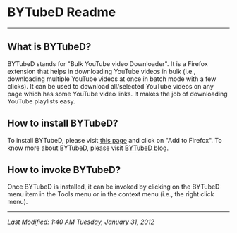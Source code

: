 # BYTubeD Readme

-----------------------------------------------------

##  What is BYTubeD?

BYTubeD stands for "Bulk YouTube video Downloader". It is a Firefox extension that helps
in downloading YouTube videos in bulk (i.e., downloading multiple YouTube videos at once
in batch mode with a few clicks). It can be used to download all/selected YouTube videos
on any page which has some YouTube video links.  It makes the job of downloading YouTube
playlists easy.

##  How to install BYTubeD?

To install BYTubeD, please visit [this page](https://addons.mozilla.org/addon/bytubed/)
and click on "Add to Firefox". To know more about BYTubeD, please visit 
[BYTubeD blog](http://bytubed.blogspot.com/p/faq.html).

##  How to invoke BYTubeD?

Once BYTubeD is installed, it can be invoked by clicking on the BYTubeD menu item in the
Tools menu or in the context menu (i.e., the right click menu).

-----------------------------------------------------

*Last Modified: 1:40 AM Tuesday, January 31, 2012*